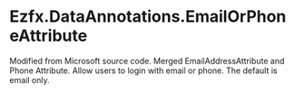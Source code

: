 # Ezfx.DataAnnotations.EmailOrPhoneAttribute
Modified from Microsoft source code. Merged EmailAddressAttribute and Phone Attribute. Allow users to login with email or phone. The default is email only.

